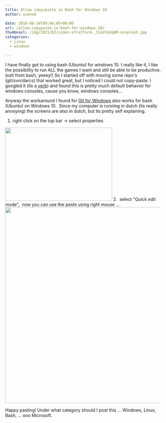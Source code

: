 ```yaml
---
title: Allow copy/paste in Bash for Windows 10
author: svennd

date: 2016-06-24T09:46:05+00:00
url: /allow-copypaste-in-bash-for-windows-10/
thumbnail: /img/2021/03/simon-stratford-_ILkd7aVqAM-unsplash.jpg
categories:
  - Linux
  - windows

---
```

I have finally got to using bash (Ubuntu) for windows 10. I really like it, I like the possibility to run ALL the games I want and still be able to be productive. (ssh from bash, yeeey!) So I started off with moving some repo's (git/svn/darcs) that worked great, but I noticed I could not copy-paste. I googled it (its a [verb][1]) and found this is pretty much default behavior for windows consoles, cause you know, windows consoles...

Anyway the workaround I found for [Git for Windows][2] also works for bash (Ubuntu) on Windows 10.  Since my computer is running in dutch (its really annoying) the screens are also in dutch, but its pretty self explaining.

  1. right click on the top bar -> select properties  
<img loading="lazy" class="alignnone wp-image-956 size-full" src="/img//2015/07/25432256-1.png" width="346" height="237" srcset="/img/2015/07/25432256-1.png 346w, /img/2015/07/25432256-1-300x205.png 300w, /img/2015/07/25432256-1-1x1.png 1w" sizes="(max-width: 346px) 100vw, 346px" /> 
  2.  select "Quick edit mode",  now you can use the paste using right mouse ...

<img loading="lazy" class="alignnone wp-image-961 size-full" src="/img//2015/07/25442304-1.png" width="571" height="634" srcset="/img/2015/07/25442304-1.png 571w, /img/2015/07/25442304-1-270x300.png 270w, /img/2015/07/25442304-1-1x1.png 1w" sizes="(max-width: 571px) 100vw, 571px" /> 

Happy pasting! Under what category should I post this ... Windows, Linux, Bash, ... ooo Microsoft.

 [1]: https://en.wikipedia.org/wiki/Google_(verb)
 [2]: https://danlimerick.wordpress.com/2011/06/12/git-for-windows-tip-setting-an-editor/